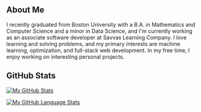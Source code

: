 ## About Me
I recently graduated from Boston University with a B.A. in Mathematics and Computer Science and a minor in Data Science, and I'm currently working as an associate software developer at Savvas Learning Company. I love learning and solving problems, and my primary interests are machine learning, optimization, and full-stack web development. In my free time, I enjoy working on interesting personal projects.

## GitHub Stats
[![My GitHub Stats](https://github-readme-stats.vercel.app/api/?username=victorverma3&count_private=true&theme=tokyonight&showicons=true)]()

[![My GitHub Language Stats](https://github-readme-stats.vercel.app/api/top-langs/?username=victorverma3&size_weight=0.5&count_weight=0.5&langs_count=5&theme=tokyonight)]()
